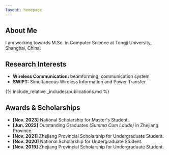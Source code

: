 ```yaml
---
layout: homepage
---
```


## About Me

I am working towards M.Sc. in Computer Science at Tongji University, Shanghai, China. 

## Research Interests

- **Wireless Communication:** beamforming, communication system
- **SWIPT:** Simultaneous Wireless Information and Power Transfer

{% include_relative _includes/publications.md %}

## Awards & Scholarships
- **[Nov. 2023]** National Scholarship for Master's Student.
- **[Jun. 2022]** Outstanding Graduates *(Summa Cum Laude)* in Zhejiang Province.
- **[Nov. 2021]** Zhejiang Provincial Scholarship for Undergraduate Student.
- **[Nov. 2020]** National Scholarship for Undergraduate Student.
- **[Nov. 2019]** Zhejiang Provincial Scholarship for Undergraduate Student.



